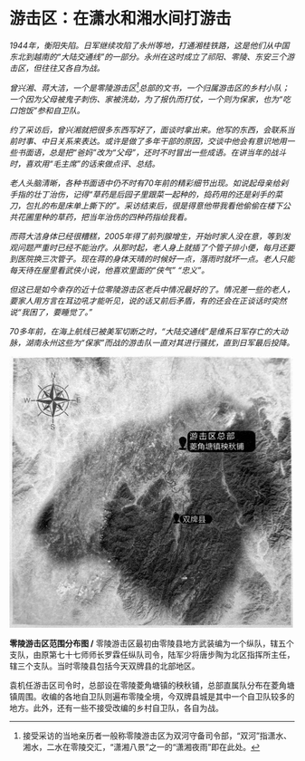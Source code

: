 # 游击区：在潇水和湘水间打游击

_1944年，衡阳失陷。日军继续攻陷了永州等地，打通湘桂铁路，这是他们从中国东北到越南的“大陆交通线”的一部分。永州在这时成立了祁阳、零陵、东安三个游击区，但往往又各自为战。_

_曾兴湘、蒋大洁，一个是零陵游击区[^1]总部的文书，一个归属游击区的乡村小队；一个因为父母被鬼子刺伤、家被洗劫，为了报仇而打仗，一个则为保家，也为“吃口饱饭”参和自卫队。_

_约了采访后，曾兴湘就把很多东西写好了，面谈时拿出来。他写的东西，会联系当前时事、中日关系来表达。或许是做了多年干部的原因，交谈中他会有意识地用一些书面语，总是把“爸妈”改为“父母”，还时不时冒出一些成语。在讲当年的战斗时，喜欢用“毛主席”的话来做点评、总结。_

_老人头脑清晰，各种书面语中仍不时有70年前的精彩细节出现。如说起母亲给剁手指的壮丁治伤，记得“草药是后园子里跟菜一起种的，捣药用的还是剁手的菜刀，包扎的布是床单上撕下的”。采访结束后，很是得意他带我看他偷偷在楼下公共花圃里种的草药，把当年治伤的四种药指绘我看。_

_而蒋大洁身体已经很糟糕，2005年得了前列腺增生，开始时家人没在意，等到发观问题严重时已经不能治疗。从那时起，老人身上就插了个管子排小便，每月还要到医院换三次管子。现在蒋的身体天晴的时候好一点，落雨时就坏一点。老人只能每天待在屋里看武侠小说，他喜欢里面的“侠气” “忠义”。_

_但这已是如今幸存的近十位零陵游击区老兵中情况最好的了。情况差一些的老人，要家人用方言在耳边吼才能听见，说的话又前后矛盾，有的还会在正谈话时突然说“我困了，要睡觉了。”_

_70多年前，在海上航线已被美军切断之时，“大陆交通线”是维系日军存亡的大动脉，湖南永州这些为“保家”而战的游击队一直对其进行骚扰，直到日军最后投降。_

![零陵游击区范围分布图](./../../assets/nobody81.JPG)

**零陵游击区范围分布图 /** 零陵游击区最初由零陵县地方武装编为一个纵队，辖五个支队，由原第七十七师师长罗霖任纵队司令，陆军少将唐步陶为北区指挥所主任，辖三个支队。当时零陵县包括今天双牌县的北部地区。

袁机任游击区司令时，总部设在零陵菱角塘镇的秧秋铺，总部直属队分布在菱角塘镇周围。收编的各地自卫队则遍布零陵全境，今双牌县城是其中一个自卫队较多的地方。此外，还有一些不接受改编的乡村自卫队，各自为战。

[^1]: 接受采访的当地亲历者一般称零陵游击区为双河守备司令部，“双河”指潇水、湘水，二水在零陵交汇，“潇湘八景”之一的“潇湘夜雨”即在此处。